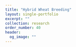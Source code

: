 ```yaml
---
title: "Hybrid Wheat Breeding"
layout: single-portfolio
excerpt: ""
collection: research
order_number: 40
header: 
  og_image: ""
---
```

